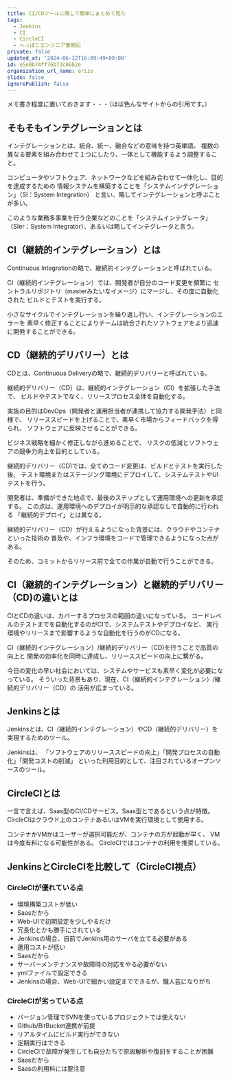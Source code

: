 ```yaml
---
title: CI/CDツールに関して簡単にまとめて見た
tags:
  - Jenkins
  - CI
  - CircleCI
  - へっぽこエンジニア奮闘記
private: false
updated_at: '2024-06-12T16:09:49+09:00'
id: e5e0b74ff76b73c06b2e
organization_url_name: orizo
slide: false
ignorePublish: false
---
```

メモ書き程度に置いておきます・・・（ほぼ色んなサイトからの引用です。）
## そもそもインテグレーションとは
インテグレーションとは、統合、統一、融合などの意味を持つ英単語。
複数の異なる要素を組み合わせて１つにしたり、一体として機能するよう調整すること。

コンピュータやソフトウェア、ネットワークなどを組み合わせて一体化し、目的を達成するための
情報システムを構築することを「システムインテグレーション」（SI：System Integration）
と言い、略してインテグレーションと呼ぶことが多い。

このような業務多事業を行う企業などのことを「システムインテグレータ」
（SIer：System Integrator）、あるいは略してインテグレータと言う。

## CI（継続的インテグレーション）とは
Continuous Integrationの略で、継続的インテグレーションと呼ばれている。

CI（継続的インテグレーション）では、開発者が自分のコード変更を頻繁に
セントラルリポジトリ（masterみたいなイメージ）にマージし、その度に自動化された
ビルドとテストを実行する。

小さなサイクルでインテグレーションを繰り返し行い、インテグレーションのエラーを
素早く修正することによりチームは統合されたソフトウェアをより迅速に開発することができる。

## CD（継続的デリバリー）とは
CDとは、Continuous Deliveryの略で、継続的デリバリーと呼ばれている。

継続的デリバリー（CD）は、継続的インテグレーション（CI）を拡張した手法で、
ビルドやテストでなく、リリースプロセス全体を自動化する。

実施の目的はDevOps（開発者と運用担当者が連携して協力する開発手法）と同様で、
リリーススピードを上げることで、素早く市場からフィードバックを得られ、
ソフトウェアに反映させることができる。

ビジネス戦略を細かく修正しながら進めることで、
リスクの低減とソフトウェアの競争力向上を目的としている。

継続的デリバリー（CD)では、全てのコード変更は、ビルドとテストを実行した後、
テスト環境またはステージング環境にデプロイして、システムテストやUIテストを行う。

開発者は、準備ができた地点で、最後のステップとして運用環境への更新を承認する。
この点は、運用環境へのデプロイが明示的な承認なしで自動的に行われる
「継続的デプロイ」とは異なる。

継続的デリバリー（CD）が行えるようになった背景には、クラウドやコンテナといった技術の
普及や、インフラ環境をコードで管理できるようになった点がある。

そのため、コミットからリリース前で全ての作業が自動で行うことができる。

## CI（継続的インテグレーション）と継続的デリバリー（CD)の違いとは
CIとCDの違いは、カバーするプロセスの範囲の違いになっている。
コードレベルのテストまでを自動化するのがCIで、システムテストやデプロイなど、
実行環境やリリースまで影響するような自動化を行うのがCDになる。

CI（継続的インテグレーション）/継続的デリバリー（CD)を行うことで品質の向上と
開発の効率化を同時に達成し、リリーススピードの向上に繋がる。

今日の変化の早い社会においては、システムやサービスも素早く変化が必要になっている。
そういった背景もあり、現在、CI（継続的インテグレーション）/継続的デリバリー（CD）の
活用が広まっている。

## Jenkinsとは
Jenkinsとは、CI（継続的インテグレーション）やCD（継続的デリバリー）を
実現するためのツール。

Jenkinsは、
「ソフトウェアのリリーススピードの向上」「開発プロセスの自動化」「開発コストの削減」
といった利用目的として、注目されているオープンソースのツール。

## CircleCIとは
一言で言えば、Saas型のCI/CDサービス。Saas型とであるという点が特徴。
CircleCIはクラウド上のコンテナあるいはVMを実行環境として使用する。

コンテナかVMかはユーザーが選択可能だが、コンテナの方が起動が早く、
VMは今度有料になる可能性がある。
CircleCIではコンテナの利用を推奨している。

## JenkinsとCircleCIを比較して（CircleCI視点）
### CircleCIが優れている点
- 環境構築コストが低い
 - Saasだから
 - Web-UIで初期設定を少しやるだけ
 - 冗長化とかも勝手にされている
 - Jenkinsの場合、自前でJenkins用のサーバを立てる必要がある
- 運用コストが低い
 - Saasだから
 - サーバーメンテナンスや故障時の対応をやる必要がない
- ymlファイルで設定できる
 - Jenkinsの場合、Web-UIで細かい設定までできるが、職人芸になりがち

### CircleCIが劣っている点
- バージョン管理でSVNを使っているプロジェクトでは使えない
 - Github/BitBucket連携が前提
- リアルタイムにビルド実行ができない
 - 定期実行はできる
- CircleCIで故障が発生しても自分たちで原因解析や復旧をすることが困難
 - Saasだから
- Saasの利用料には要注意
